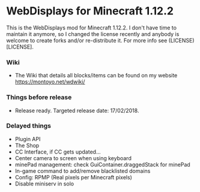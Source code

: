 # WebDisplays for Minecraft 1.12.2
This is the WebDisplays mod for Minecraft 1.12.2. I don't have time to maintain it anymore, so I changed the license recently and anybody is welcome to create forks and/or re-distribute it. For more info see (LICENSE)[LICENSE].

### Wiki
* The Wiki that details all blocks/items can be found on my website https://montoyo.net/wdwiki/

### Things before release
* Release ready. Targeted release date: 17/02/2018.

### Delayed things
* Plugin API
* The Shop
* CC Interface, if CC gets updated...
* Center camera to screen when using keyboard
* minePad management: check GuiContainer.draggedStack for minePad
* In-game command to add/remove blacklisted domains
* Config: RPMP (Real pixels per Minecraft pixels)
* Disable miniserv in solo
